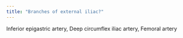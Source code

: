 ```yaml
---
title: "Branches of external iliac?"
---
```

Inferior epigastric artery, Deep circumflex iliac artery, Femoral artery

